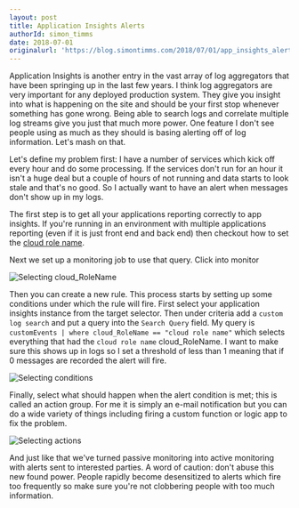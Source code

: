 ```yaml
---
layout: post
title: Application Insights Alerts
authorId: simon_timms
date: 2018-07-01
originalurl: 'https://blog.simontimms.com/2018/07/01/app_insights_alerts/'
---
```


Application Insights is another entry in the vast array of log aggregators that have been springing up in the last few years. I think log aggregators are very important for any deployed production system. They give you insight into what is happening on the site and should be your first stop whenever something has gone wrong. Being able to search logs and correlate multiple log streams give you just that much more power. One feature I don't see people using as much as they should is basing alerting off of log information. Let's mash on that.

<!-- more -->

Let's define my problem first: I have a number of services which kick off every hour and do some processing. If the services don't run for an hour it isn't a huge deal but a couple of hours of not running and data starts to look stale and that's no good. So I actually want to have an alert when messages don't show up in my logs. 

The first step is to get all your applications reporting correctly to app insights. If you're running in an environment with multiple applications reporting (even if it is just front end and back end) then checkout how to set the [cloud role name](https://blog.simontimms.com/2018/07/01/app_insights_appname/).

Next we set up a monitoring job to use that query. Click into monitor

![Selecting cloud_RoleName](https://blog.simontimms.com/images/app_insights_alerts/monitor.png)

Then you can create a new rule. This process starts by setting up some conditions under which the rule will fire. First select your application insights instance from the target selector. Then under criteria add a `custom log search` and put a query into the `Search Query` field. My query is `customEvents | where cloud_RoleName == "cloud role name"` which selects everything that had the `cloud role name` cloud_RoleName. I want to make sure this shows up in logs so I set a threshold of less than 1 meaning that if 0 messages are recorded the alert will fire. 

![Selecting conditions](https://blog.simontimms.com/images/app_insights_alerts/conditions.png)

Finally, select what should happen when the alert condition is met; this is called an action group. For me it is simply an e-mail notification but you can do a wide variety of things including firing a custom function or logic app to fix the problem.

![Selecting actions](https://blog.simontimms.com/images/app_insights_alerts/full.png)

And just like that we've turned passive monitoring into active monitoring with alerts sent to interested parties. A word of caution: don't abuse this new found power. People rapidly become desensitized to alerts which fire too frequently so make sure you're not clobbering people with too much information.